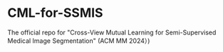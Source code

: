 # CML-for-SSMIS
The official repo for "Cross-View Mutual Learning for Semi-Supervised Medical Image Segmentation" (ACM MM 2024）)

